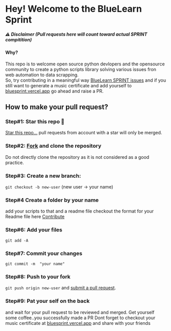 # Hey! Welcome to the BlueLearn Sprint

##### ⚠️ Disclaimer (Pull requests here will count toward actual SPRINT compitition)

#### Why?
 This repo is to welcome open source python devlopers and the opensource community to create a python scripts library solving various issues fron web automation to data scrapping.
<br>
So, try contributing in a meaningful way [BlueLearn SPRINT issues](https://github.com/Clinify-Open-Sauce/SPRINT-python) and if you still want to generate a music certificate and  add yourself to [bluesprint.vercel.app](https://github.com/Clinify-Open-Sauce/SPRINT) go ahead and raise a PR.

## How to make your pull request?

### Step#1: Star this repo 🌟
[Star this repo...](https://github.com/Clinify-Open-Sauce/SPRINT-python/star)
pull requests from account with a star will only be merged.

### Step#2: [Fork](https://github.com/Clinify-Open-Sauce/SPRINT/star/fork) and clone the repository
Do not directly clone the repository as it is not considered as a good practice.

### Step#3: Create a new branch: 
`git checkout -b new-user` (new user -> your name)

### Step#4 Create a folder by your name 
add your scripts to that and a readme file checkout the format for your Readme file here [Contribute](https://github.com/Clinify-Open-Sauce/SPRINT-python/blob/main/CONTRIBUTE.md)

### Step#6: Add your files 
`git add -A`
### Step#7: Commit your changes 
`git commit -m  "your name"`

### Step#8: Push to your fork 
`git push origin new-user` and [submit a pull request](https://github.com/Clinify-Open-Sauce/SPRINT-python/compare).

### Step#9: Pat your self on the back
 and wait for your pull request to be reviewed and merged. Get yourself some coffee..you successfully made a PR
 Dont forget to checkout your music certificate at [bluesprint.vercel.app](https://bluesprint.vercel.app/) and share with your friends 
